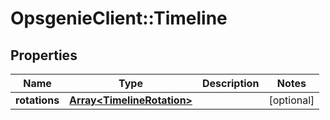 # OpsgenieClient::Timeline

## Properties
Name | Type | Description | Notes
------------ | ------------- | ------------- | -------------
**rotations** | [**Array&lt;TimelineRotation&gt;**](TimelineRotation.md) |  | [optional] 


